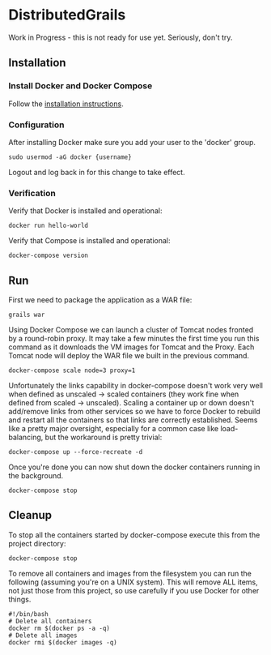 # DistributedGrails
Work in Progress - this is not ready for use yet. Seriously, don't try.

## Installation

### Install Docker and Docker Compose
Follow the [installation instructions](https://docs.docker.com/compose/install/).

### Configuration
After installing Docker make sure you add your user to the 'docker' group.

`sudo usermod -aG docker {username}`

Logout and log back in for this change to take effect.


### Verification
Verify that Docker is installed and operational:

`docker run hello-world`

Verify that Compose is installed and operational:

`docker-compose version`

## Run
First we need to package the application as a WAR file:

`grails war`

Using Docker Compose we can launch a cluster of Tomcat nodes fronted by
a round-robin proxy. It may take a few minutes the first time you run
this command as it downloads the VM images for Tomcat and the Proxy.
Each Tomcat node will deploy the WAR file we built in the previous command.

`docker-compose scale node=3 proxy=1`

Unfortunately the links capability in docker-compose doesn't work very well when defined
as unscaled -> scaled containers (they work fine when defined from scaled -> unscaled).
Scaling a container up or down doesn't add/remove links from other services so we have to
force Docker to rebuild and restart all the containers so that links are correctly established.
Seems like a pretty major oversight, especially for a common case like load-balancing, but the
workaround is pretty trivial:

`docker-compose up --force-recreate -d`

Once you're done you can now shut down the docker containers running in the background.

`docker-compose stop`

## Cleanup
To stop all the containers started by docker-compose execute this from the project directory:

`docker-compose stop`

To remove all containers and images from the filesystem you can run the following (assuming you're on a UNIX system).
This will remove ALL items, not just those from this project, so use carefully if you use Docker
for other things.
```
#!/bin/bash
# Delete all containers
docker rm $(docker ps -a -q)
# Delete all images
docker rmi $(docker images -q)
```
